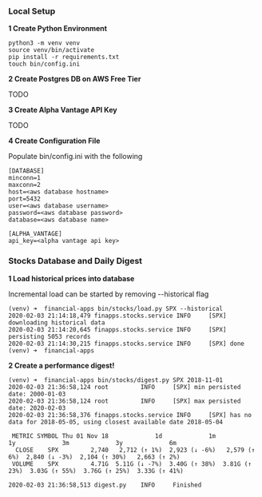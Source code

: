 ### Local Setup

**1 Create Python Environment**
```
python3 -m venv venv
source venv/bin/activate
pip install -r requirements.txt
touch bin/config.ini
```

**2 Create Postgres DB on AWS Free Tier**

TODO

**3 Create Alpha Vantage API Key**

TODO

**4 Create Configuration File**

Populate bin/config.ini with the following

```
[DATABASE]
minconn=1
maxconn=2
host=<aws database hostname>
port=5432
user=<aws database username>
password=<aws database password>
database=<aws database name>

[ALPHA_VANTAGE]
api_key=<alpha vantage api key>
```

### Stocks Database and Daily Digest

**1 Load historical prices into database**

Incremental load can be started by removing --historical flag

```
(venv) ➜  financial-apps bin/stocks/load.py SPX --historical
2020-02-03 21:14:18,479 finapps.stocks.service INFO     [SPX] downloading historical data
2020-02-03 21:14:20,645 finapps.stocks.service INFO     [SPX] persisting 5053 records
2020-02-03 21:14:30,215 finapps.stocks.service INFO     [SPX] done
(venv) ➜  financial-apps 
```

**2 Create a performance digest!**

```
(venv) ➜  financial-apps bin/stocks/digest.py SPX 2018-11-01
2020-02-03 21:36:58,124 root         INFO     [SPX] min persisted date: 2000-01-03
2020-02-03 21:36:58,124 root         INFO     [SPX] max persisted date: 2020-02-03
2020-02-03 21:36:58,376 finapps.stocks.service INFO     [SPX] has no data for 2018-05-05, using closest available date 2018-05-04

 METRIC SYMBOL Thu 01 Nov 18             1d             1m             1y             3m             3y             6m
  CLOSE    SPX         2,740   2,712 (↑ 1%)  2,923 (↓ -6%)   2,579 (↑ 6%)  2,840 (↓ -3%)  2,104 (↑ 30%)   2,663 (↑ 2%)
 VOLUME    SPX         4.71G  5.11G (↓ -7%)  3.40G (↑ 38%)  3.81G (↑ 23%)  3.03G (↑ 55%)  3.76G (↑ 25%)  3.33G (↑ 41%)
 
2020-02-03 21:36:58,513 digest.py    INFO     Finished

```
